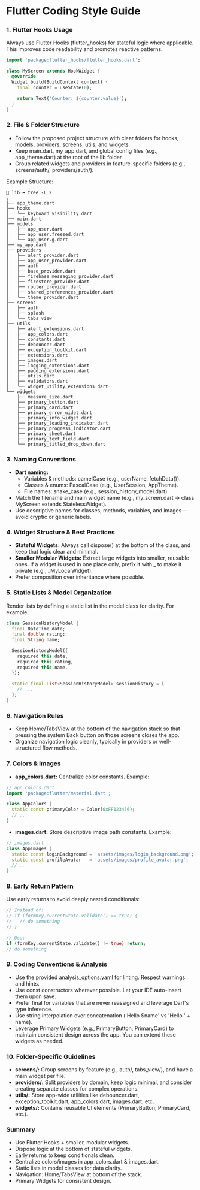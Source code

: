 # Flutter Coding Style Guide

### 1. Flutter Hooks Usage
Always use Flutter Hooks (flutter_hooks) for stateful logic where applicable. This improves code readability and promotes reactive patterns.

```dart
import 'package:flutter_hooks/flutter_hooks.dart';

class MyScreen extends HookWidget {
  @override
  Widget build(BuildContext context) {
    final counter = useState(0);

    return Text('Counter: ${counter.value}');
  }
}
```

### 2. File & Folder Structure
- Follow the proposed project structure with clear folders for hooks, models, providers, screens, utils, and widgets.
- Keep main.dart, my_app.dart, and global config files (e.g., app_theme.dart) at the root of the lib folder.
- Group related widgets and providers in feature-specific folders (e.g., screens/auth/, providers/auth/).

Example Structure:

```
 lib ➡ tree -L 2
.
├── app_theme.dart
├── hooks
│   └── keyboard_visibility.dart
├── main.dart
├── models
│   ├── app_user.dart
│   ├── app_user.freezed.dart
│   └── app_user.g.dart
├── my_app.dart
├── providers
│   ├── alert_provider.dart
│   ├── app_user_provider.dart
│   ├── auth
│   ├── base_provider.dart
│   ├── firebase_messaging_provider.dart
│   ├── firestore_provider.dart
│   ├── router_provider.dart
│   ├── shared_preferences_provider.dart
│   └── theme_provider.dart
├── screens
│   ├── auth
│   ├── splash
│   └── tabs_view
├── utils
│   ├── alert_extensions.dart
│   ├── app_colors.dart
│   ├── constants.dart
│   ├── debouncer.dart
│   ├── exception_toolkit.dart
│   ├── extensions.dart
│   ├── images.dart
│   ├── logging_extensions.dart
│   ├── padding_extensions.dart
│   ├── utils.dart
│   ├── validators.dart
│   └── widget_utility_extensions.dart
└── widgets
    ├── measure_size.dart
    ├── primary_button.dart
    ├── primary_card.dart
    ├── primary_error_widet.dart
    ├── primary_info_widget.dart
    ├── primary_loading_indicator.dart
    ├── primary_progress_indicator.dart
    ├── primary_sheet.dart
    ├── primary_text_field.dart
    └── primary_titled_drop_down.dart
```

### 3. Naming Conventions
- **Dart naming:**
  - Variables & methods: camelCase (e.g., userName, fetchData()).
  - Classes & enums: PascalCase (e.g., UserSession, AppTheme).
  - File names: snake_case (e.g., session_history_model.dart).
- Match the filename and main widget name (e.g., my_screen.dart → class MyScreen extends StatelessWidget).
- Use descriptive names for classes, methods, variables, and images—avoid cryptic or generic labels.

### 4. Widget Structure & Best Practices
- **Stateful Widgets:** Always call dispose() at the bottom of the class, and keep that logic clear and minimal.
- **Smaller Modular Widgets:** Extract large widgets into smaller, reusable ones. If a widget is used in one place only, prefix it with _ to make it private (e.g., _MyLocalWidget).
- Prefer composition over inheritance where possible.

### 5. Static Lists & Model Organization
Render lists by defining a static list in the model class for clarity. For example:

```dart
class SessionHistoryModel {
  final DateTime date;
  final double rating;
  final String name;

  SessionHistoryModel({
    required this.date,
    required this.rating,
    required this.name,
  });

  static final List<SessionHistoryModel> sessionHistory = [
    // ...
  ];
}
```

### 6. Navigation Rules
- Keep Home/TabsView at the bottom of the navigation stack so that pressing the system Back button on those screens closes the app.
- Organize navigation logic cleanly, typically in providers or well-structured flow methods.

### 7. Colors & Images
- **app_colors.dart:** Centralize color constants. Example:

```dart
// app_colors.dart
import 'package:flutter/material.dart';

class AppColors {
  static const primaryColor = Color(0xFF123456);
  // ...
}
```

- **images.dart:** Store descriptive image path constants. Example:

```dart
// images.dart
class AppImages {
  static const loginBackground = 'assets/images/login_background.png';
  static const profileAvatar   = 'assets/images/profile_avatar.png';
  // ...
}
```

### 8. Early Return Pattern
Use early returns to avoid deeply nested conditionals:

```dart
// Instead of:
// if (formKey.currentState.validate() == true) {
//   // do something
// }

// Use:
if (formKey.currentState.validate() != true) return;
// do something
```

### 9. Coding Conventions & Analysis
- Use the provided analysis_options.yaml for linting. Respect warnings and hints.
- Use const constructors wherever possible. Let your IDE auto-insert them upon save.
- Prefer final for variables that are never reassigned and leverage Dart's type inference.
- Use string interpolation over concatenation ('Hello $name' vs 'Hello ' + name).
- Leverage Primary Widgets (e.g., PrimaryButton, PrimaryCard) to maintain consistent design across the app. You can extend these widgets as needed.

### 10. Folder-Specific Guidelines
- **screens/:** Group screens by feature (e.g., auth/, tabs_view/), and have a main widget per file.
- **providers/:** Split providers by domain, keep logic minimal, and consider creating separate classes for complex operations.
- **utils/:** Store app-wide utilities like debouncer.dart, exception_toolkit.dart, app_colors.dart, images.dart, etc.
- **widgets/:** Contains reusable UI elements (PrimaryButton, PrimaryCard, etc.).

### Summary
- Use Flutter Hooks + smaller, modular widgets.
- Dispose logic at the bottom of stateful widgets.
- Early returns to keep conditionals clean.
- Centralize colors/images in app_colors.dart & images.dart.
- Static lists in model classes for data clarity.
- Navigation: Home/TabsView at bottom of the stack.
- Primary Widgets for consistent design.